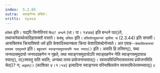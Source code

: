 ```yaml
---
index:  5.2.65
sutra:  स्वाङ्गेभ्यः प्रसिते।
vritti:  nyasa
---
```


`प्रसिते` इति। यद्यपि सिनोतिरयं `षिञ्? बन्धने` (धा। पा। १४७७) इति बन्धने पठ()ते, तथाप्यनेकार्थत्वादिहासक्तौ वत्र्तते। `केशेषु प्रसितः` इति। `प्रसितोत्सुकाभ्यां तृतीया च` (2.3.44) इति सप्तमी। आसक्तिश्च क्रियाविषयो धर्म इति केशादिस्थानबला क्रिया केशादिशब्देनोच्यते। अत एवाह--`केशादिरचनायां प्रसक्त एवमुच्यते` इति। 
`बहुवचनं स्वाङ्गसमुदायादपि यथा स्यात्()` इति। असति हि तस्मिन्(), यथा जनपदसमुदायो जनपदग्रहणेन न गृह्रते, तथा स्वाङ्गसमुदायोऽपि स्वाङ्ग्रहणेन नेति स्वाङ्गसमुदायान्न स्यात्(), त()स्मस्तु सति भवति; अन्यथा तस्य प्रयोजनाभावात्()। स्वरूपविधिनिरासस्तस्य प्रयोजनमिति चेत्()? न; `अद्रवम्()` (काशिका ४।१।५४) इत्यादिना स्वाङ्गस्य परिभाषितत्वेन स्वरूपविधेरसम्भवात्()॥
